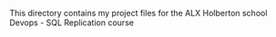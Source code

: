 This directory contains my project files for the ALX Holberton school Devops - SQL Replication course
